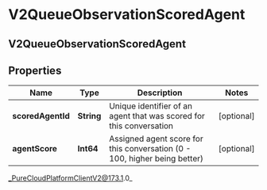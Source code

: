 # V2QueueObservationScoredAgent

## V2QueueObservationScoredAgent

## Properties

|Name | Type | Description | Notes|
|------------ | ------------- | ------------- | -------------|
| **scoredAgentId** | **String** | Unique identifier of an agent that was scored for this conversation | [optional] |
| **agentScore** | **Int64** | Assigned agent score for this conversation (0 - 100, higher being better) | [optional] |



_PureCloudPlatformClientV2@173.1.0_

